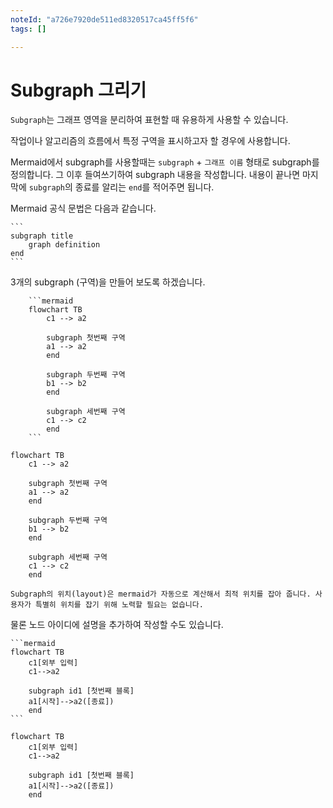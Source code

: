 ```yaml
---
noteId: "a726e7920de511ed8320517ca45ff5f6"
tags: []

---
```


# Subgraph 그리기

`Subgraph`는 그래프 영역을 분리하여 표현할 때 유용하게 사용할 수 있습니다.

작업이나 알고리즘의 흐름에서 특정 구역을 표시하고자 할 경우에 사용합니다.

Mermaid에서 subgraph를 사용할때는 `subgraph` + `그래프 이름` 형태로 subgraph를 정의합니다. 그 이후 들여쓰기하여 subgraph 내용을 작성합니다. 내용이 끝나면 마지막에 `subgraph`의 종료를 알리는 `end`를 적어주면 됩니다.

Mermaid 공식 문법은 다음과 같습니다.

    ```
    subgraph title
        graph definition
    end
    ```

3개의 subgraph (구역)을 만들어 보도록 하겠습니다.
````
    ```mermaid
    flowchart TB
        c1 --> a2
        
        subgraph 첫번째 구역
        a1 --> a2
        end
        
        subgraph 두번째 구역
        b1 --> b2
        end
        
        subgraph 세번째 구역
        c1 --> c2
        end
    ```
````

```{mermaid}
flowchart TB
    c1 --> a2
    
    subgraph 첫번째 구역
    a1 --> a2
    end
    
    subgraph 두번째 구역
    b1 --> b2
    end
    
    subgraph 세번째 구역
    c1 --> c2
    end
```

```{note}
Subgraph의 위치(layout)은 mermaid가 자동으로 계산해서 최적 위치를 잡아 줍니다. 사용자가 특별히 위치를 잡기 위해 노력할 필요는 없습니다.
```

물론 노드 아이디에 설명을 추가하여 작성할 수도 있습니다.
````
```mermaid
flowchart TB
    c1[외부 입력]
    c1-->a2
    
    subgraph id1 [첫번째 블록]
    a1[시작]-->a2([종료])
    end
```
````

```{mermaid}
flowchart TB
    c1[외부 입력]
    c1-->a2
    
    subgraph id1 [첫번째 블록]
    a1[시작]-->a2([종료])
    end
```
